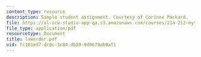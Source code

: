 ```yaml
---
content_type: resource
description: Sample student assignment. Courtesy of Corinne Packard.
file: https://ol-ocw-studio-app-qa.s3.amazonaws.com/courses/21a-212-myth-ritual-and-symbolism-spring-2004/fc101ed7dcdc3c84db599d0679ab9af1_laworder.pdf
file_type: application/pdf
resourcetype: Document
title: laworder.pdf
uid: fc101ed7-dcdc-3c84-db59-9d0679ab9af1
---
```

